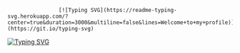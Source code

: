                     [![Typing SVG](https://readme-typing-svg.herokuapp.com/?center=true&duration=3000&multiline=false&lines=Welcome+to+my+profile)](https://git.io/typing-svg)

[![Typing SVG](https://readme-typing-svg.herokuapp.com/?color=F70000&center=true&duration=3000&multiline=false&lines=It's+me+BDhaCkers009)](https://git.io/typing-svg)


